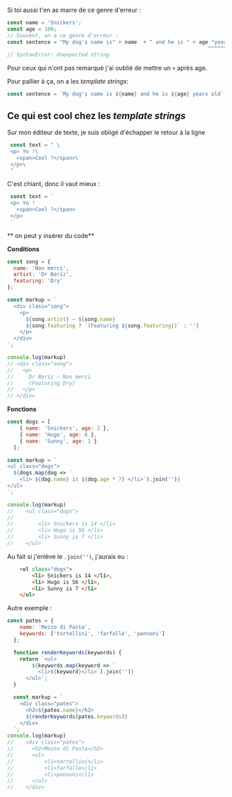Si toi aussi t'en as marre de ce genre d'erreur :

```js
const name = 'Snickers';
const age = 100;
// Souvent, on a ce genre d'erreur :
const sentence = "My dog's name is" + name  + " and he is " + age "years "
                                                                 ^^^^^^^^
// SyntaxError: Unexpected string
```
Pour ceux qui n'ont pas remarqué j'ai oublié de mettre un ```+``` après age.

Pour pallier à ça, on a les *template strings*:

```js
const sentence = `My dog's name is ${name} and he is ${age} years old`
```

## Ce qui est cool chez les *template strings*

Sur mon éditeur de texte, je suis obligé d'échapper le retour à la ligne
```js
 const text = " \
 <p> Yo !\
   <span>Cool ?</span>\
 </p>\
 "
```

C'est chiant, donc il vaut mieux :
```js
 const text = `
 <p> Yo !
   <span>Cool ?</span>
 </p>
 `
```

** on peut y insérer du code**

**Conditions**
```js
const song = {
  name: 'Non merci',
  artist: 'Dr Beriz',
  featuring: 'Dry'
};

const markup = `
  <div class="song">
    <p>
      ${song.artist} — ${song.name}
      ${song.featuring ? `(Featuring ${song.featuring})` : ''}
    </p>
  </div>
`;

console.log(markup)
// <div class="song">
//   <p>
//     Dr Beriz — Non merci
//     (Featuring Dry)
//   </p>
// </div>
```

**Fonctions**
```js
const dogs = [
    { name: 'Snickers', age: 2 },
    { name: 'Hugo', age: 8 },
    { name: 'Sunny', age: 1 }
  ];

const markup = `
<ul class="dogs">
  ${dogs.map(dog => `
    <li> ${dog.name} is ${dog.age * 7} </li>`).join('')}
</ul>
`;

console.log(markup)
//    <ul class="dogs">
//
//        <li> Snickers is 14 </li>
//        <li> Hugo is 56 </li>
//        <li> Sunny is 7 </li>
//    </ul>
```

Au fait si j'enlève le  ```.join('')```, j'aurais eu :

```html
    <ul class="dogs">
        <li> Snickers is 14 </li>,
        <li> Hugo is 56 </li>,
        <li> Sunny is 7 </li>
    </ul>
```

Autre exemple :
```js
const pates = {
    name: 'Mezzo di Pasta',
    keywords: ['tortellini', 'farfalle', 'pennoni']
  };

  function renderKeywords(keywords) {
    return `<ul>
        ${keywords.map(keyword => `
          <li>${keyword}</li>`).join('')}
      </ul>`;
  }

  const markup = `
    <div class="pates">
      <h2>${pates.name}</h2>
      ${renderKeywords(pates.keywords)}
    </div>
  `;
console.log(markup)
//    <div class="pates">
//      <h2>Mezzo di Pasta</h2>
//      <ul>
//          <li>tortellini</li>
//          <li>farfalle</li>
//          <li>pennoni</li>
//      </ul>
//    </div>
```
